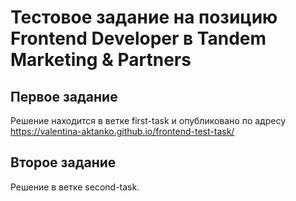 # Тестовое задание на позицию Frontend Developer в Tandem Marketing & Partners 

## Первое задание

Решение находится в ветке first-task
и опубликовано по адресу https://valentina-aktanko.github.io/frontend-test-task/

## Второе задание

Решение в ветке second-task.
